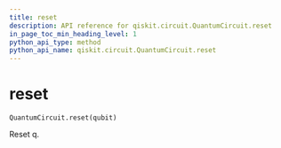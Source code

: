```yaml
---
title: reset
description: API reference for qiskit.circuit.QuantumCircuit.reset
in_page_toc_min_heading_level: 1
python_api_type: method
python_api_name: qiskit.circuit.QuantumCircuit.reset
---
```


# reset

<span id="qiskit.circuit.QuantumCircuit.reset" />

`QuantumCircuit.reset(qubit)`

Reset q.

